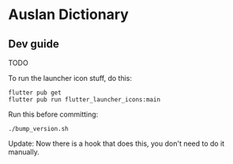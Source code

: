 # Auslan Dictionary

## Dev guide

TODO

To run the launcher icon stuff, do this:
```
flutter pub get
flutter pub run flutter_launcher_icons:main
```

Run this before committing:
```
./bump_version.sh
```
Update: Now there is a hook that does this, you don't need to do it manually.
